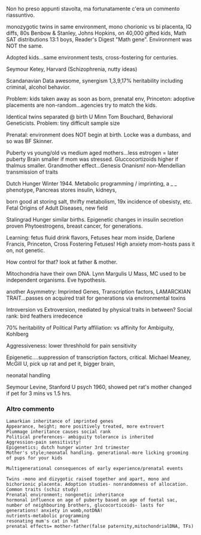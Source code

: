 Non ho preso appunti stavolta, ma fortunatamente c'era un commento riassuntivo.

monozygotic twins in same environment, mono chorionic vs bi placenta, IQ diffs,
80s Benbow & Stanley, Johns Hopkins, on 40,000 gifted kids, Math SAT distributions 13:1 boys, Reader's Digest "Math gene".
Environment was NOT the same.

Adopted kids...same environment tests, cross-fostering for centuries.

Seymour Ketey, Harvard  (Schizophrenia, nutty ideas)

Scandanavian Data awesome, synergism 1,3,9,17% heritability including criminal, alcohol behavior.

Problem: kids taken away as soon as born, prenatal env,
Princeton: adoptive placements are non-random...agencies try to match the kids.

Identical twins separated @ birth  U Minn Tom Bouchard, Behavioral Geneticists.  Problem: tiny difficult sample size

Prenatal: environment does NOT begin at birth.  Locke was a dumbass, and so was BF Skinner.

Puberty vs young/old vs medium aged mothers...less estrogen = later puberty
Brain smaller if mom was stressed.  Gluccocortizoids higher if thalmus smaller.  Grandmother effect...Genesis Onanism!
non-Mendellian transmission of traits

Dutch Hunger Winter 1944.  Metabolic programming / imprinting, a _ _ phenotype, Pancreas stores insulin, kidneys,

born good at storing salt, thrifty metabolism,   19x incidence of obesisty, etc.  Fetal Origins of Adult Diseases, new field

Stalingrad Hunger similar births.  Epigenetic changes in insulin secretion proven
Phytoestrogens, breast cancer, for generations.

Learning: fetus fluid drink flavors, Fetuses hear mom inside,
Darlene Francis, Princeton, Cross Fostering Fetuses!  High anxiety mom-hosts pass it on, not genetic.

How control for that?  look at father & mother.

Mitochondria have their own DNA.   Lynn Margulis U Mass, MC used to be independent organisms.  Eve hypothesis.

another Asymmetry: Imprinted Genes, Transcription factors, LAMARCKIAN TRAIT...passes on acquired trait for generations via environmental toxins

Introversion vs Extroversion, mediated by physical traits in between?
Social rank: bird feathers irredecence

70% heritability of Political Party affiliation: vs affinity for Ambiguity, Kohlberg

Aggressiveness: lower threshhold for pain sensitivity

Epigenetic....suppression of transcription factors, critical.  Michael Meaney, McGill U, pick up rat and pet it, bigger brain,

neonatal handling

Seymour Levine, Stanford U psych 1960, showed pet rat's mother changed if pet for 3 mins vs 1.5 hrs.﻿

### Altro commento

```
Lamarkian inheritance of imprinted genes
Appearance, height; more positively treated, more extrovert
Plummage inheritance causes social rank
Political preferences- ambiguity tolerance is inherited
Aggression-pain sensitivity!
Epigenetics; dutch hunger winter 3rd trimester
Mother's style;neonatal handling. generational-more licking grooming of pups for your kids

Multigenerational consequences of early experience/prenatal events

Twins -mono and dizygotic raised together and apart, mono and bichorionic placenta. Adoption studies- nonrandomness of allocation. Common traits (schiz study)
Prenatal environment; nongenetic inheritance
hormonal influence on age of puberty based on age of foetal sac, number of neighbouring brothers, glucocorticoids- lasts for generations! anxiety in womb,notDNA!
nutrients-metabolic programming
resonating mum's cat in hat
prenatal effects= mother-father(false paternity,mitochondrialDNA, TFs)
```
